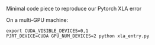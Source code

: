 Minimal code piece to reproduce our Pytorch XLA error

On a multi-GPU machine:
```
export CUDA_VISIBLE_DEVICES=0,1
PJRT_DEVICE=CUDA GPU_NUM_DEVICES=2 python xla_entry.py
```
